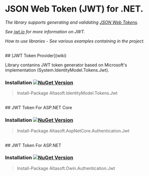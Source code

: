 # JSON Web Token (JWT) for .NET.

*The library supports generating and validating [JSON Web Tokens](https://tools.ietf.org/html/rfc7519).*

*See [jwt.io](https://jwt.io) for more information on JWT.*

*How to use libraries - See various examples containing in the project.*


<br/>
## [JWT Token Provider](wiki)

Library contanins JWT token generator based on Microsoft's implementation (System.IdentityModel.Tokens.Jwt).

### Installation [![NuGet Version](https://img.shields.io/nuget/v/Altasoft.IdentityModel.Tokens.Jwt.svg)](https://www.nuget.org/packages/Altasoft.IdentityModel.Tokens.Jwt)

> Install-Package Altasoft.IdentityModel.Tokens.Jwt


<br/>
## JWT Token For ASP.NET Core

### Installation [![NuGet Version](https://img.shields.io/nuget/v/Altasoft.AspNetCore.Authentication.Jwt.svg)](https://www.nuget.org/packages/Altasoft.AspNetCore.Authentication.Jwt)

> Install-Package Altasoft.AspNetCore.Authentication.Jwt


<br/>
## JWT Token For ASP.NET

### Installation [![NuGet Version](https://img.shields.io/nuget/v/Altasoft.Owin.Authentication.Jwt.svg)](https://www.nuget.org/packages/Altasoft.Owin.Authentication.Jwt.Jwt)

> Install-Package Altasoft.Owin.Authentication.Jwt
